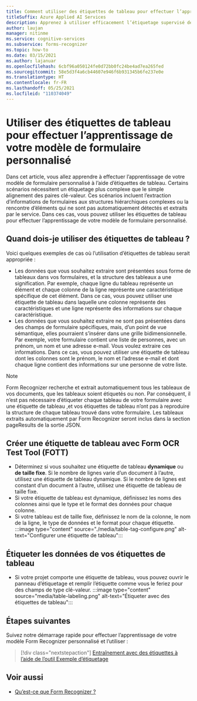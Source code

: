 ```yaml
---
title: Comment utiliser des étiquettes de tableau pour effectuer l’apprentissage de votre module de formulaire personnalisé – Form Recognizer
titleSuffix: Azure Applied AI Services
description: Apprenez à utiliser efficacement l’étiquetage supervisé des tableaux.
author: laujan
manager: nitinme
ms.service: cognitive-services
ms.subservice: forms-recognizer
ms.topic: how-to
ms.date: 03/15/2021
ms.author: lajanuar
ms.openlocfilehash: 6cbf96a050124fe0d72bb0fc24be4ad7ea265fed
ms.sourcegitcommit: 58e5d3f4a6cb44607e946f6b931345b6fe237e0e
ms.translationtype: HT
ms.contentlocale: fr-FR
ms.lasthandoff: 05/25/2021
ms.locfileid: "110374049"
---
```

# <a name="use-table-tags-to-train-your-custom-form-model"></a>Utiliser des étiquettes de tableau pour effectuer l’apprentissage de votre modèle de formulaire personnalisé

Dans cet article, vous allez apprendre à effectuer l’apprentissage de votre modèle de formulaire personnalisé à l’aide d’étiquettes de tableau. Certains scénarios nécessitent un étiquetage plus complexe que le simple alignement des paires clé-valeur. Ces scénarios incluent l’extraction d’informations de formulaires aux structures hiérarchiques complexes ou la rencontre d’éléments qui ne sont pas automatiquement détectés et extraits par le service. Dans ces cas, vous pouvez utiliser les étiquettes de tableau pour effectuer l’apprentissage de votre modèle de formulaire personnalisé.

## <a name="when-should-i-use-table-tags"></a>Quand dois-je utiliser des étiquettes de tableau ?

Voici quelques exemples de cas où l’utilisation d’étiquettes de tableau serait appropriée :

- Les données que vous souhaitez extraire sont présentées sous forme de tableaux dans vos formulaires, et la structure des tableaux a une signification. Par exemple, chaque ligne du tableau représente un élément et chaque colonne de la ligne représente une caractéristique spécifique de cet élément. Dans ce cas, vous pouvez utiliser une étiquette de tableau dans laquelle une colonne représente des caractéristiques et une ligne représente des informations sur chaque caractéristique.
- Les données que vous souhaitez extraire ne sont pas présentées dans des champs de formulaire spécifiques, mais, d’un point de vue sémantique, elles pourraient s’insérer dans une grille bidimensionnelle. Par exemple, votre formulaire contient une liste de personnes, avec un prénom, un nom et une adresse e-mail. Vous voulez extraire ces informations. Dans ce cas, vous pouvez utiliser une étiquette de tableau dont les colonnes sont le prénom, le nom et l’adresse e-mail et dont chaque ligne contient des informations sur une personne de votre liste.

> [!NOTE]
> Form Recognizer recherche et extrait automatiquement tous les tableaux de vos documents, que les tableaux soient étiquetés ou non. Par conséquent, il n’est pas nécessaire d’étiqueter chaque tableau de votre formulaire avec une étiquette de tableau ,et vos étiquettes de tableau n’ont pas à reproduire la structure de chaque tableau trouvé dans votre formulaire. Les tableaux extraits automatiquement par Form Recognizer seront inclus dans la section pageResults de la sortie JSON.

## <a name="create-a-table-tag-with-form-ocr-test-tool-fott"></a>Créer une étiquette de tableau avec Form OCR Test Tool (FOTT)
<!-- markdownlint-disable MD004 -->
* Déterminez si vous souhaitez une étiquette de tableau **dynamique** ou **de taille fixe**. Si le nombre de lignes varie d’un document à l’autre, utilisez une étiquette de tableau dynamique. Si le nombre de lignes est constant d’un document à l’autre, utilisez une étiquette de tableau de taille fixe.
* Si votre étiquette de tableau est dynamique, définissez les noms des colonnes ainsi que le type et le format des données pour chaque colonne.
* Si votre tableau est de taille fixe, définissez le nom de la colonne, le nom de la ligne, le type de données et le format pour chaque étiquette.
:::image type="content" source="./media/table-tag-configure.png" alt-text="Configurer une étiquette de tableau":::

## <a name="label-your-table-tag-data"></a>Étiqueter les données de vos étiquettes de tableau

* Si votre projet comporte une étiquette de tableau, vous pouvez ouvrir le panneau d’étiquetage et remplir l’étiquette comme vous le feriez pour des champs de type clé-valeur.
:::image type="content" source="media/table-labeling.png" alt-text="Étiqueter avec des étiquettes de tableau":::

## <a name="next-steps"></a>Étapes suivantes

Suivez notre démarrage rapide pour effectuer l’apprentissage de votre modèle Form Recognizer personnalisé et l’utiliser :

> [!div class="nextstepaction"]
> [Entraînement avec des étiquettes à l’aide de l’outil Exemple d’étiquetage](label-tool.md)

## <a name="see-also"></a>Voir aussi

* [Qu’est-ce que Form Recognizer ?](overview.md)
>
